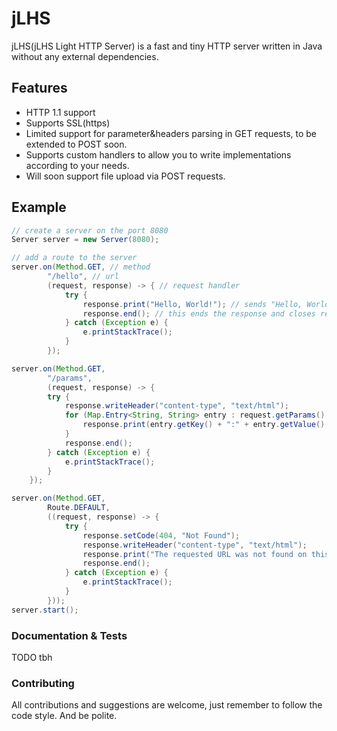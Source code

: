 # jLHS

jLHS(jLHS Light HTTP Server) is a fast and tiny HTTP server written in Java without any external dependencies.

## Features

- HTTP 1.1 support
- Supports SSL(https)
- Limited support for parameter&headers parsing in GET requests, to be extended to POST soon.
- Supports custom handlers to allow you to write implementations according to your needs.
- Will soon support file upload via POST requests.

## Example

```java
// create a server on the port 8080
Server server = new Server(8080);

// add a route to the server
server.on(Method.GET, // method
        "/hello", // url
        (request, response) -> { // request handler
            try {
                response.print("Hello, World!"); // sends "Hello, World!"
                response.end(); // this ends the response and closes related streams
            } catch (Exception e) {
                e.printStackTrace();
            }
        });

server.on(Method.GET,
        "/params",
        (request, response) -> {
        try {
            response.writeHeader("content-type", "text/html");
            for (Map.Entry<String, String> entry : request.getParams().entrySet()) {
                response.print(entry.getKey() + ":" + entry.getValue() + "<br>");
            }
            response.end();
        } catch (Exception e) {
            e.printStackTrace();
        }
    });

server.on(Method.GET,
        Route.DEFAULT,
        ((request, response) -> {
            try {
                response.setCode(404, "Not Found");
                response.writeHeader("content-type", "text/html");
                response.print("The requested URL was not found on this server.");
                response.end();
            } catch (Exception e) {
                e.printStackTrace();
            }
        }));
server.start();
```

### Documentation & Tests

TODO tbh

### Contributing

All contributions and suggestions are welcome, just remember to follow the code style. And be polite.

